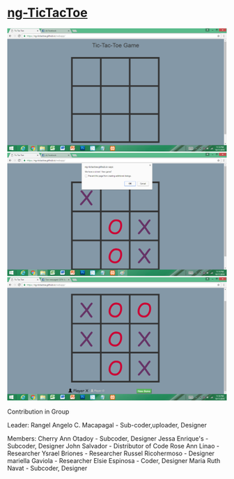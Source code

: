 # [ng-TicTacToe](https://ng-tictactoe.github.io/webapp/)

![](https://github.com/ng-TicTacToe/webapp/blob/master/ScreenShots/tictactoe.png)
![](https://github.com/ng-TicTacToe/webapp/blob/master/ScreenShots/tictactoe2.png)
![](https://github.com/ng-TicTacToe/webapp/blob/master/ScreenShots/tictactoe3.png)


Contribution in Group 

Leader: Rangel Angelo C. Macapagal - Sub-coder,uploader, Designer 

Members:
Cherry Ann Otadoy - Subcoder, Designer
Jessa Enrique's - Subcoder, Designer
John Salvador - Distributor of Code
Rose Ann Linao - Researcher
Ysrael Briones - Researcher
Russel Ricohermoso - Designer
mariella Gaviola - Researcher
Elsie Espinosa - Coder,  Designer
Maria Ruth  Navat -  Subcoder, Designer
